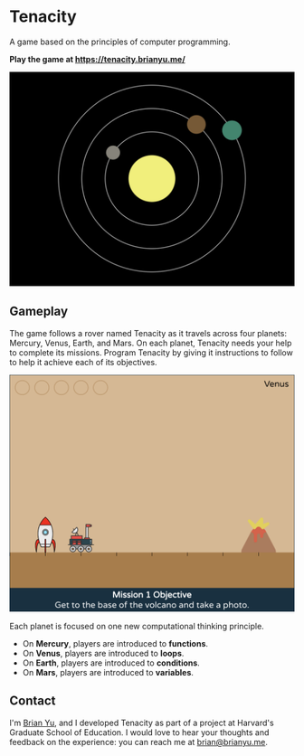 # Tenacity

A game based on the principles of computer programming.

**Play the game at <https://tenacity.brianyu.me/>**

![Planets](screenshots/planets.png)

## Gameplay

The game follows a rover named Tenacity as it travels across four planets: Mercury, Venus, Earth, and Mars. On each planet, Tenacity needs your help to complete its missions. Program Tenacity by giving it instructions to follow to help it achieve each of its objectives.

![Venus mission](screenshots/venus_mission.png)

Each planet is focused on one new computational thinking principle.

* On **Mercury**, players are introduced to **functions**.
* On **Venus**, players are introduced to **loops**.
* On **Earth**, players are introduced to **conditions**.
* On **Mars**, players are introduced to **variables**.

## Contact

I'm [Brian Yu](https://brianyu.me/), and I developed
Tenacity as part of a project at
Harvard's Graduate School of Education.
I would love to hear your thoughts and feedback on the experience: you can reach me at
<brian@brianyu.me>.

